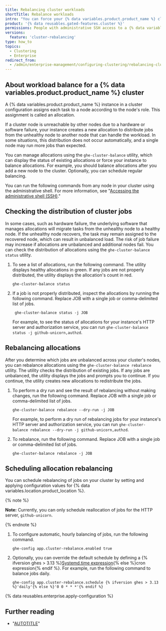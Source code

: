 ```yaml
---
title: Rebalancing cluster workloads
shortTitle: Rebalance workloads
intro: "You can force your {% data variables.product.product_name %} cluster to evenly distribute job allocations for workloads on the cluster's nodes."
product: '{% data reusables.gated-features.cluster %}'
permissions: People with administrative SSH access to a {% data variables.product.product_name %} instance can rebalance cluster workloads on the instance.
versions:
  feature: 'cluster-rebalancing'
type: how_to
topics:
  - Clustering
  - Enterprise
redirect_from:
  - /admin/enterprise-management/configuring-clustering/rebalancing-cluster-workloads
---
```


## About workload balance for a {% data variables.product.product_name %} cluster

A {% data variables.product.product_name %} instance in a cluster configuration assigns each task to a node according to the node's role. This assignment is called an allocation.

If a cluster node is unreachable by other nodes due to a hardware or software failure, your instance creates a new allocation to distribute jobs from the unhealthy node to another node that can handle the workload. In some situations, this distribution does not occur automatically, and a single node may run more jobs than expected.

You can manage allocations using the `ghe-cluster-balance` utility, which can display the status of existing allocations or force your instance to balance allocations. For example, you should balance allocations after you add a new node to the cluster. Optionally, you can schedule regular balancing.

You can run the following commands from any node in your cluster using the administrative shell. For more information, see "[Accessing the administrative shell (SSH)](/admin/configuration/configuring-your-enterprise/accessing-the-administrative-shell-ssh)."

## Checking the distribution of cluster jobs

In some cases, such as hardware failure, the underlying software that manages allocations will migrate tasks from the unhealthy node to a healthy node. If the unhealthy node recovers, the task may remain assigned to the recovered node, which can result in unbalanced load. The risk of job failure may increase if allocations are unbalanced and additional nodes fail. You can check the distribution of allocations using the `ghe-cluster-balance status` utility.

1. To see a list of allocations, run the following command. The utility displays healthy allocations in green. If any jobs are not properly distributed, the utility displays the allocation's count in red.

   ```shell copy
   ghe-cluster-balance status
   ```

1. If a job is not properly distributed, inspect the allocations by running the following command. Replace JOB with a single job or comma-delimited list of jobs.

   ```shell copy
    ghe-cluster-balance status -j JOB
   ```

   For example, to see the status of allocations for your instance's HTTP server and authorization service, you can run `ghe-cluster-balance status -j github-unicorn,authzd`.

## Rebalancing allocations

After you determine which jobs are unbalanced across your cluster's nodes, you can rebalance allocations using the `ghe-cluster-balance rebalance` utility. The utility checks the distribution of existing jobs. If any jobs are unbalanced, the utility displays the jobs and prompts you to continue. If you continue, the utility creates new allocations to redistribute the jobs.

1. To perform a dry run and see the result of rebalancing without making changes, run the following command. Replace JOB with a single job or comma-delimited list of jobs.

   ```shell copy
   ghe-cluster-balance rebalance --dry-run -j JOB
   ```

   For example, to perform a dry run of rebalancing jobs for your instance's HTTP server and authorization service, you can run `ghe-cluster-balance rebalance --dry-run -j github-unicorn,authzd`.
1. To rebalance, run the following command. Replace JOB with a single job or comma-delimited list of jobs.

   ```shell copy
   ghe-cluster-balance rebalance -j JOB
   ```

## Scheduling allocation rebalancing

You can schedule rebalancing of jobs on your cluster by setting and applying configuration values for {% data variables.location.product_location %}.

{% note %}

**Note:** Currently, you can only schedule reallocation of jobs for the HTTP server, `github-unicorn`.

{% endnote %}

1. To configure automatic, hourly balancing of jobs, run the following command.

   ```shell copy
   ghe-config app.cluster-rebalance.enabled true
   ```

1. Optionally, you can override the default schedule by defining a {% ifversion ghes > 3.13 %}[Systemd.time expression](https://www.freedesktop.org/software/systemd/man/latest/systemd.time.html){% else %}cron expression{% endif %}. For example, run the following command to balance jobs daily.

   ```shell copy
   ghe-config app.cluster-rebalance.schedule {% ifversion ghes > 3.13 %}'daily'{% else %}'0 0 * * *'{% endif %}
   ```

{% data reusables.enterprise.apply-configuration %}

## Further reading

* "[AUTOTITLE](/admin/configuration/configuring-your-enterprise/command-line-utilities#ghe-cluster-balance)"
